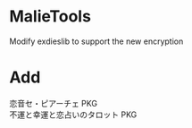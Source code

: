 # MalieTools
Modify exdieslib to support the new encryption  

# Add
恋音セ・ピアーチェ PKG  
不運と幸運と恋占いのタロット PKG  
